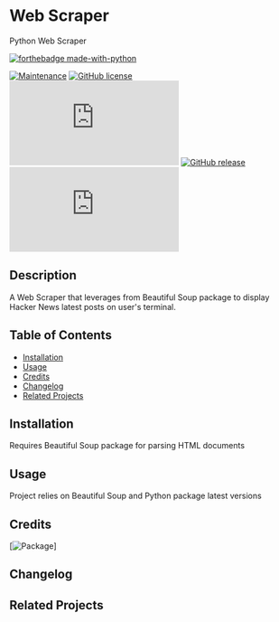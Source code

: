 # Web Scraper

Python Web Scraper

<!-- Information badges -->
[![forthebadge made-with-python](http://ForTheBadge.com/images/badges/made-with-python.svg)](https://www.python.org/)

[![Maintenance](https://img.shields.io/badge/Maintained%3F-yes-green.svg)](https://GitHub.com/StormJose/scraper/commit-activity)  [![GitHub license](https://img.shields.io/github/license/Naereen/StrapDown.js.svg)](https://github.com/StormJose/scraper/blob/main/LICENSE) [![GitHub branches](https://badgen.net/github/branches/Naereen/Strapdown.js)](https://github.com/StormJose/scraper) [![GitHub release](https://img.shields.io/github/release/Naereen/StrapDown.js.svg)](https://GitHub.com/StormJose/scraper/tags) [![GitHub latest commit](https://badgen.net/github/last-commit/Naereen/Strapdown.js)](https://GitHub.com/StormJose/scraper/commit)

## Description

A Web Scraper that leverages from Beautiful Soup package to display Hacker News latest posts on user's terminal.

## Table of Contents

- [Installation](#installation)
- [Usage](#usage)
- [Credits](#credits)
- [Changelog](#changelog)
- [Related Projects](#related-projects)

## Installation

Requires Beautiful Soup package for parsing HTML documents

## Usage

Project relies on Beautiful Soup and Python package latest versions

## Credits

[![Package](https://pypi.org/project/beautifulsoup4/)]

## Changelog

## Related Projects
